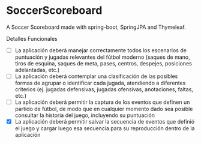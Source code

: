 # SoccerScoreboard

A Soccer Scoreboard made with spring-boot, SpringJPA and Thymeleaf.

Detalles Funcionales 

- [ ] La aplicación deberá manejar correctamente todos los escenarios de puntuación y jugadas relevantes del fútbol moderno (saques de mano, tiros de esquina, saques de meta, pases, centros, despejes, posiciones adelantadas, etc.)
- [ ] La aplicación deberá contemplar una clasificación de las posibles formas de agrupar o identificar cada jugada, atendiendo a diferentes criterios (ej. jugadas defensivas, jugadas ofensivas, anotaciones, faltas, etc.)
- [ ] La aplicación deberá permitir la captura de los eventos que definen un partido de fútbol, de modo que en cualquier momento dado sea posible consultar la historia del juego, incluyendo su puntuación
- [X] La aplicación deberá permitir salvar la secuencia de eventos que definió el juego y cargar luego esa secuencia para su reproducción dentro de la aplicación